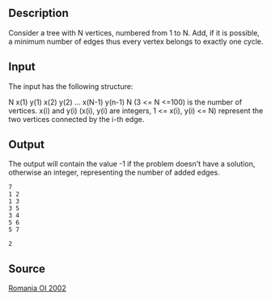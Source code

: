<h2>Description</h2><p>Consider a tree with N vertices, numbered from 1 to N. Add, if it is possible, a minimum number of edges thus every vertex belongs to exactly one cycle.</p><h2>Input</h2><p>The input has the following structure:
</p>N
x(1) y(1)
x(2) y(2)
...
x(N-1) y(n-1)
N (3 &lt;= N &lt;=100) is the number of vertices. x(i) and y(i) (x(i), y(i) are integers, 1 &lt;= x(i), y(i) &lt;= N) represent the two vertices connected by the i-th edge.
<h2>Output</h2><p>The output will contain the value -1 if the problem doesn't have a solution, otherwise an integer, representing the number of added edges.</p><pre><code class="language-input1">7
1 2
1 3
3 5
3 4
5 6
5 7
</code></pre><pre><code class="language-output1">2</code></pre><h2>Source</h2><a href="searchproblem?field=source&amp;key=Romania+OI+2002">Romania OI 2002</a>